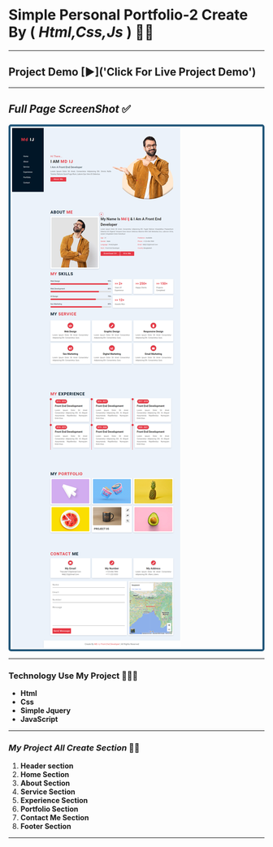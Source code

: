 # Simple Personal Portfolio-2 Create By ( ***Html,Css,Js*** ) 👩‍💻
***
## Project Demo [▶]('Click For Live Project Demo')
***
## *Full Page ScreenShot* ✅
<div class='img'>
<img src="img/s-p-w2.png" align="center"/>
</div>

***

### **Technology Use My Project** 👩🏾‍💻

- **Html**
- **Css**
- **Simple Jquery**
- **JavaScript**
***
### *My Project All Create Section* 👵🏿

1. **Header section**
2. **Home Section**
3. **About Section**
4. **Service Section**
5. **Experience Section**
6. **Portfolio Section**
7. **Contact Me Section**
8. **Footer Section**
***
<style>
  .img{
    border:.3rem solid #22577a;
    border-radius:.3rem;
    padding:.2rem;
  }
  </style>